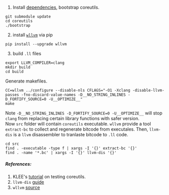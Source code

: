 1. Install [dependencies](https://github.com/coreutils/coreutils/blob/master/README-prereq), bootstrap coreutils.
```
git submodule update
cd coreutils
./bootstrap
```
2. install [`wllvm`](https://github.com/SRI-CSL/gllvm) via pip
```
pip install --upgrade wllvm
```
3. build `.ll` files
```
export LLVM_COMPILER=clang
mkdir build
cd build
```
Generate makefiles.
```
CC=wllvm ../configure --disable-nls CFLAGS="-O1 -Xclang -disable-llvm-passes -fno-discard-value-names -D__NO_STRING_INLINES -D_FORTIFY_SOURCE=0 -U__OPTIMIZE__"
make
```
Note `-D__NO_STRING_INLINES -D_FORTIFY_SOURCE=0 -U__OPTIMIZE__` will stop `clang` from replacing certain library functions with safer version.\
Now `src` folder will contain `coreutils` executable. `wllvm` provide a tool `extract-bc` to collect and regenerate bitcode from executales. Then, `llvm-dis` is a `llvm` disassembler to tranlaste bitcode to `.ll` code. 
```
cd src
find . -executable -type f | xargs -I '{}' extract-bc '{}'
find . -name '*.bc' | xargs -I '{}' llvm-dis '{}'
```

##### References:
1. KLEE's [tutorial](https://klee.github.io/tutorials/testing-coreutils/) on testing coreutils.
2. `llvm-dis` [guide](https://llvm.org/docs/CommandGuide/llvm-dis.html)
3. `wllvm` [source](https://github.com/SRI-CSL/gllvm)